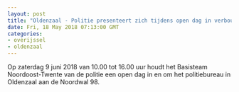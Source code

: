```yaml
---
layout: post
title: "Oldenzaal - Politie presenteert zich tijdens open dag in verbouwde politiebureau in Oldenzaal"
date: Fri, 18 May 2018 07:13:00 GMT
categories: 
- overijssel 
- oldenzaal 
---
```


Op zaterdag 9 juni 2018 van 10.00 tot 16.00 uur houdt het Basisteam Noordoost-Twente van de politie een open dag in en om het politiebureau in Oldenzaal aan de Noordwal 98.

